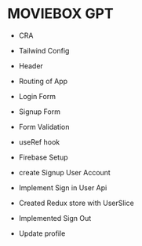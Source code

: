 # MOVIEBOX GPT

- CRA
- Tailwind Config

- Header
- Routing of App
- Login Form
- Signup Form
- Form Validation
- useRef hook
- Firebase Setup
- create Signup User Account
- Implement Sign in User Api
- Created Redux store with UserSlice
- Implemented Sign Out
- Update profile

